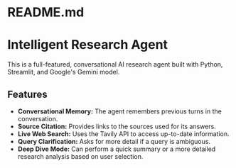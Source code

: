 # README.md

# Intelligent Research Agent

This is a full-featured, conversational AI research agent built with Python, Streamlit, and Google's Gemini model.

## Features
- **Conversational Memory:** The agent remembers previous turns in the conversation.
- **Source Citation:** Provides links to the sources used for its answers.
- **Live Web Search:** Uses the Tavily API to access up-to-date information.
- **Query Clarification:** Asks for more detail if a query is ambiguous.
- **Deep Dive Mode:** Can perform a quick summary or a more detailed research analysis based on user selection.